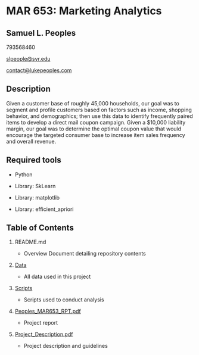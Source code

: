 # MAR 653: Marketing Analytics
## Samuel L. Peoples

793568460

slpeople@syr.edu

contact@lukepeoples.com

## Description

Given a customer base of roughly 45,000 households, our goal was to segment and profile customers based on factors such as income, shopping behavior, and demographics; then use this data to identify frequently paired items to develop a direct mail coupon campaign. Given a $10,000 liability margin, our goal was to determine the optimal coupon value that would encourage the targeted consumer base to increase item sales frequency and overall revenue.

## Required tools

* Python

* Library: SkLearn

* Library: matplotlib

* Library: efficient_apriori

## Table of Contents

1. README.md 
    - Overview Document detailing repository contents

2. [Data](https://github.com/SLPeoples/MSADS_Portfolio/tree/master/MAR653_Marketing_Analytics/data)
    - All data used in this project

3. [Scripts](https://github.com/SLPeoples/MSADS_Portfolio/tree/master/MAR653_Marketing_Analytics/scripts)
    - Scripts used to conduct analysis

4. [Peoples_MAR653_RPT.pdf](https://github.com/SLPeoples/MSADS_Portfolio/blob/master/MAR653_Marketing_Analytics/Peoples_MAR653_RPT.pdf)
    - Project report
  
6. [Project_Description.pdf](https://github.com/SLPeoples/MSADS_Portfolio/blob/master/MAR653_Marketing_Analytics/Project_Description.pdf)
    - Project description and guidelines
